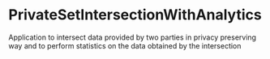 # PrivateSetIntersectionWithAnalytics
Application to intersect data provided by two parties in privacy preserving way and to perform statistics on the data obtained by the intersection
